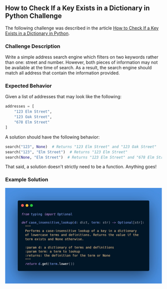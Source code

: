 ## How to Check If a Key Exists in a Dictionary in Python Challenge

The following challenge was described in the article 
[How to Check If a Key Exists in a Dictionary in Python](https://therenegadecoder.com/code/how-to-check-if-a-key-exists-in-a-dictionary-in-python/#challenge).

### Challenge Description

Write a simple address search engine which filters on two keywords rather than one: street and number.
However, both pieces of information may not be available at the time of search. As a result,
the search engine should match all address that contain the information provided. 

### Expected Behavior

Given a list of addresses that may look like the following:

```python
addresses = [
    "123 Elm Street",
    "123 Oak Street",
    "678 Elm Street"
]
```

A solution should have the following behavior:

```python
search("123", None)  # Returns "123 Elm Street" and "123 Oak Street"
search("123", "Elm Street")  # Returns "123 Elm Street"
search(None, "Elm Street")  # Returns "123 Elm Street" and "678 Elm Street"
```

That said, a solution doesn't strictly need to be a function. Anything goes!

### Example Solution

![Solution](solution.jfif)
